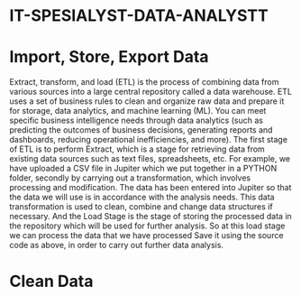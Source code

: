 # IT-SPESIALYST-DATA-ANALYSTT
# Import, Store, Export Data
Extract, transform, and load (ETL) is the process of combining data from various sources into a large central repository called a data warehouse. ETL uses a set of business rules to clean and organize raw data and prepare it for storage, data analytics, and machine learning (ML). You can meet specific business intelligence needs through data analytics (such as predicting the outcomes of business decisions, generating reports and dashboards, reducing operational inefficiencies, and more). The first stage of ETL is to perform Extract, which is a stage for retrieving data from existing data sources such as text files, spreadsheets, etc. For example, we have uploaded a CSV file in Jupiter which we put together in a PYTHON folder, secondly by carrying out a transformation, which involves processing and modification.
The data has been entered into Jupiter so that the data we will use is in accordance with the analysis needs. This data transformation is used to clean, combine and change
data structures if necessary. And the Load Stage is the stage of storing the processed data in the repository which will be used for further analysis. So at this load stage we can process the data that we have processed
Save it using the source code as above, in order to carry out further data analysis.
# Clean Data
